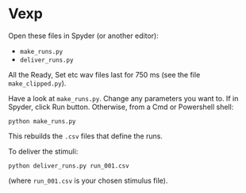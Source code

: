 # Vexp

Open these files in Spyder (or another editor):

* `make_runs.py`
* `deliver_runs.py`

All the Ready, Set etc wav files last for 750 ms (see the file
`make_clipped.py`).

Have a look at `make_runs.py`.  Change any parameters you want to.  If in Spyder, click Run button.  Otherwise, from a Cmd or Powershell shell:

```
python make_runs.py
```

This rebuilds the `.csv` files that define the runs.

To deliver the stimuli:

```
python deliver_runs.py run_001.csv
```

(where `run_001.csv` is your chosen stimulus file).
